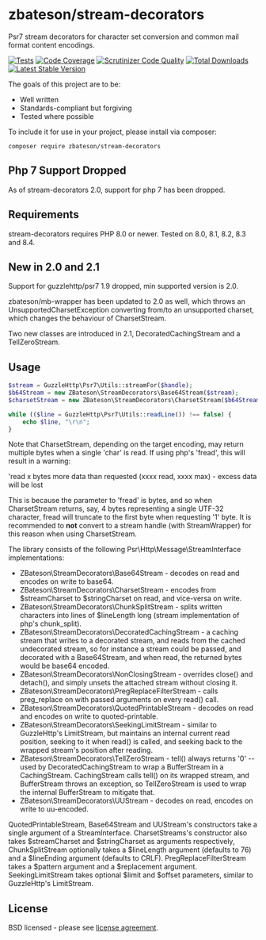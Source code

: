# zbateson/stream-decorators

Psr7 stream decorators for character set conversion and common mail format content encodings.

[![Tests](https://github.com/zbateson/stream-decorators/actions/workflows/tests.yml/badge.svg)](https://github.com/zbateson/stream-decorators/actions/workflows/tests.yml)
[![Code Coverage](https://scrutinizer-ci.com/g/zbateson/stream-decorators/badges/coverage.png?b=master)](https://scrutinizer-ci.com/g/zbateson/stream-decorators/?branch=master)
[![Scrutinizer Code Quality](https://scrutinizer-ci.com/g/zbateson/stream-decorators/badges/quality-score.png?b=master)](https://scrutinizer-ci.com/g/zbateson/stream-decorators/?branch=master)
[![Total Downloads](https://poser.pugx.org/zbateson/stream-decorators/downloads)](//packagist.org/packages/zbateson/stream-decorators)
[![Latest Stable Version](https://poser.pugx.org/zbateson/stream-decorators/v)](//packagist.org/packages/zbateson/stream-decorators)

The goals of this project are to be:

* Well written
* Standards-compliant but forgiving
* Tested where possible

To include it for use in your project, please install via composer:

```
composer require zbateson/stream-decorators
```

## Php 7 Support Dropped

As of stream-decorators 2.0, support for php 7 has been dropped.

## Requirements

stream-decorators requires PHP 8.0 or newer.  Tested on 8.0, 8.1, 8.2, 8.3 and 8.4.

## New in 2.0 and 2.1

Support for guzzlehttp/psr7 1.9 dropped, min supported version is 2.0.

zbateson/mb-wrapper has been updated to 2.0 as well, which throws an UnsupportedCharsetException converting from/to an unsupported charset, which changes the behaviour of CharsetStream.

Two new classes are introduced in 2.1, DecoratedCachingStream and a TellZeroStream.

## Usage

```php
$stream = GuzzleHttp\Psr7\Utils::streamFor($handle);
$b64Stream = new ZBateson\StreamDecorators\Base64Stream($stream);
$charsetStream = new ZBateson\StreamDecorators\CharsetStream($b64Stream, 'UTF-32', 'UTF-8');

while (($line = GuzzleHttp\Psr7\Utils::readLine()) !== false) {
    echo $line, "\r\n";
}

```

Note that CharsetStream, depending on the target encoding, may return multiple bytes when a single 'char' is read.  If using php's 'fread', this will result in a warning:

'read x bytes more data than requested (xxxx read, xxxx max) - excess data will be lost

This is because the parameter to 'fread' is bytes, and so when CharsetStream returns, say, 4 bytes representing a single UTF-32 character, fread will truncate to the first byte when requesting '1' byte.  It is recommended to **not** convert to a stream handle (with StreamWrapper) for this reason when using CharsetStream.

The library consists of the following Psr\Http\Message\StreamInterface implementations:
* ZBateson\StreamDecorators\Base64Stream - decodes on read and encodes on write to base64.
* ZBateson\StreamDecorators\CharsetStream - encodes from $streamCharset to $stringCharset on read, and vice-versa on write.
* ZBateson\StreamDecorators\ChunkSplitStream - splits written characters into lines of $lineLength long (stream implementation of php's chunk_split).
* ZBateson\StreamDecorators\DecoratedCachingStream - a caching stream that writes to a decorated stream, and reads from the cached undecorated stream, so for instance a stream could be passed, and decorated with a Base64Stream, and when read, the returned bytes would be base64 encoded.
* ZBateson\StreamDecorators\NonClosingStream - overrides close() and detach(), and simply unsets the attached stream without closing it.
* ZBateson\StreamDecorators\PregReplaceFilterStream - calls preg_replace on with passed arguments on every read() call.
* ZBateson\StreamDecorators\QuotedPrintableStream - decodes on read and encodes on write to quoted-printable.
* ZBateson\StreamDecorators\SeekingLimitStream - similar to GuzzleHttp's LimitStream, but maintains an internal current read position, seeking to it when read() is called, and seeking back to the wrapped stream's position after reading.
* ZBateson\StreamDecorators\TellZeroStream - tell() always returns '0' -- used by DecoratedCachingStream to wrap a BufferStream in a CachingStream.  CachingStream calls tell() on its wrapped stream, and BufferStream throws an exception, so TellZeroStream is used to wrap the internal BufferStream to mitigate that.
* ZBateson\StreamDecorators\UUStream - decodes on read, encodes on write to uu-encoded.

QuotedPrintableStream, Base64Stream and UUStream's constructors take a single argument of a StreamInterface.
CharsetStreams's constructor also takes $streamCharset and $stringCharset as arguments respectively, ChunkSplitStream
optionally takes a $lineLength argument (defaults to 76) and a $lineEnding argument (defaults to CRLF).
PregReplaceFilterStream takes a $pattern argument and a $replacement argument.  SeekingLimitStream takes optional
$limit and $offset parameters, similar to GuzzleHttp's LimitStream.

## License

BSD licensed - please see [license agreement](https://github.com/zbateson/stream-decorators/blob/master/LICENSE).
